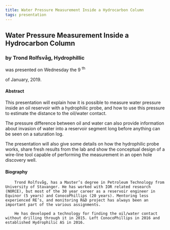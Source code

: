 ```yaml
---
title: Water Pressure Measurement Inside a Hydrocarbon Column
tags: presentation 
---
```



		
<h2>
Water Pressure Measurement Inside a Hydrocarbon Column
</h2>

 



		
<h3>
by Trond Rolfsvåg, Hydrophillic
</h3>

 



 
<p>
was presented on Wednesday the 9
<sup>
th
</sup>

 of January, 2019.
</p>

	

            

<h4>
Abstract
</h4>



      
<p>


This presentation will explain how it is possible to measure water pressure inside an oil reservoir with a hydrophilic probe, and how to use this pressure to estimate the distance to the oil/water contact.
</p>

<p>
 

The pressure difference between oil and water can also provide information about invasion of water into a reservoir segment long before anything can be seen on a saturation log. 
</p>

<p>


The presentation will also give some details on how the hydrophilic probe works, share fresh results from the lab and show the conceptual design of a wire-line tool capable of performing the measurement in an open hole discovery well.

</p>



   

<h4>
Biography
</h4>



      
<p>


        Trond Rolfsvåg, has a Master’s degree in Petroleum Technology from University of Stavanger. He has worked with IOR related research (NORCE), but most of the 30 year career as a reservoir engineer in Equinor (5 years) and ConocoPhillips (20 years). Mentoring less experienced RE’s, and monitoring R&D project has always been an important part of the various assignments.

        He has developed a technology for finding the oil/water contact without drilling through it in 2015. Left ConocoPhillips in 2016 and established Hydrophilic AS in 2016.

      
</p>











